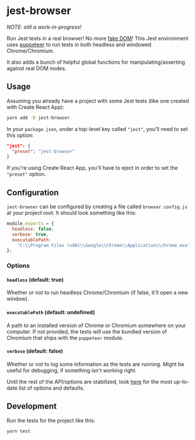 # jest-browser

_NOTE: still a work-in-progress!_

Run Jest tests in a real browser! No more [fake DOM](https://github.com/jsdom/jsdom)! This Jest environment uses [puppeteer](https://github.com/GoogleChrome/puppeteer) to run tests in both headless and windowed Chrome/Chromium.

It also adds a bunch of helpful global functions for manipulating/asserting against real DOM nodes.

## Usage

Assuming you already have a project with some Jest tests (like one created with Create React App):

```bash
yarn add -D jest-browser
```

In your `package.json`, under a top-level key called `"jest"`, you'll need to set this option:

```json
"jest": {
  "preset": "jest-browser"
}
```

If you're using Create React App, you'll have to eject in order to set the `"preset"` option.

## Configuration

`jest-browser` can be configured by creating a file called `browser.config.js` at your project root. It should look something like this:

```js
module.exports = {
  headless: false,
  verbose: true,
  executablePath:
    'C:\\Program Files (x86)\\Google\\Chrome\\Application\\chrome.exe'
};
```

### Options

#### `headless` (default: true)

Whether or not to run headless Chrome/Chromium (if false, it'll open a new window).

#### `executablePath` (default: undefined)

A path to an installed version of Chrome or Chromium somewhere on your computer. If not provided, the tests will use the bundled version of Chromium that ships with the `puppeteer` module.

#### `verbose` (default: false)

Whether or not to log some information as the tests are running. Might be useful for debugging, if something isn't working right.

Until the rest of the API/options are stabilized, look [here](https://github.com/reid47/jest-browser/blob/master/src/options.js) for the most up-to-date list of options and defaults.

## Development

Run the tests for the project like this:

```bash
yarn test
```
